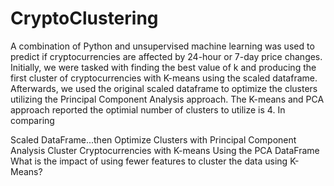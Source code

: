 # CryptoClustering

A combination of Python and unsupervised machine learning was used to predict if cryptocurrencies are affected by 24-hour or 7-day price changes. Initially, we were tasked with finding the best value of k and producing the first cluster of cryptocurrencies with K-means using the scaled dataframe. Afterwards, we used the original scaled dataframe to optimize the clusters utilizing the Principal Component Analysis approach. The K-means and PCA approach reported the optimial number of clusters to utilize is 4. In comparing 




Scaled DataFrame...then Optimize Clusters with Principal Component Analysis Cluster Cryptocurrencies with K-means Using the PCA DataFrame What is the impact of using fewer features to cluster the data using K-Means?
